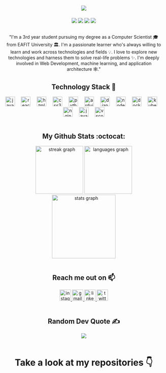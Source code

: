<br clear="both">

<div align="center">
  <img src="https://github.com/JulianValencia08/JulianValencia08/assets/88250984/6d13a767-5349-45c0-8035-c8a9812eae51"  />
</div>

###
<div align="center">
 <img src="https://badges.pufler.dev/visits/JulianValencia08/ritik307"/> 
 <img src="https://badges.pufler.dev/years/JulianValencia08"/>
 <img src="https://badges.pufler.dev/repos/JulianValencia08"/>
 <img src="https://badges.pufler.dev/commits/monthly/JulianValencia08" />
</div>

<br clear="both">

<div align="center"> 
  <p align="center">
    "I'm a 3rd year student pursuing my degree as a Computer Scientist 🎓 from EAFIT University 🏛. I'm a passionate learner who's always willing to learn and work across technologies and fields 💡. I love to         explore new technologies and harness them to solve real-life problems ✨. I'm deeply involved in Web  Development, machine learning, and application architecture 🕸️."
</p>
</div>

<div align="center">
  <h2 align="center">Technology Stack 🧰 </h2>
  <img src="https://cdn.jsdelivr.net/gh/devicons/devicon/icons/javascript/javascript-original.svg" height="30" alt="javascript logo"  />
  <img width="12" />
  <img src="https://cdn.jsdelivr.net/gh/devicons/devicon/icons/react/react-original.svg" height="30" alt="react logo"  />
  <img width="12" />
  <img src="https://cdn.jsdelivr.net/gh/devicons/devicon/icons/html5/html5-original.svg" height="30" alt="html5 logo"  />
  <img width="12" />
  <img src="https://cdn.jsdelivr.net/gh/devicons/devicon/icons/css3/css3-original.svg" height="30" alt="css3 logo"  />
  <img width="12" />
  <img src="https://cdn.jsdelivr.net/gh/devicons/devicon/icons/python/python-original.svg" height="30" alt="python logo"  />
  <img width="12" />
  <img src="https://cdn.jsdelivr.net/gh/devicons/devicon/icons/arduino/arduino-original.svg" height="30" alt="arduino logo"  />
  <img width="12" />
  <img src="https://cdn.jsdelivr.net/gh/devicons/devicon/icons/django/django-plain.svg" height="30" alt="django logo"  />
  <img width="12" />
  <img src="https://cdn.jsdelivr.net/gh/devicons/devicon/icons/nodejs/nodejs-original.svg" height="30" alt="nodejs logo"  />
  <img width="12" />
  <img src="https://cdn.jsdelivr.net/gh/devicons/devicon/icons/docker/docker-original.svg" height="30" alt="docker logo"  />
  <img width="12" />
  <img src="https://cdn.jsdelivr.net/gh/devicons/devicon/icons/kubernetes/kubernetes-plain.svg" height="30" alt="kubernetes logo"  />
  <img width="12" />
  <img src="https://cdn.jsdelivr.net/gh/devicons/devicon/icons/nginx/nginx-original.svg" height="30" alt="nginx logo"  />
  <img width="12" />
  <img src="https://cdn.jsdelivr.net/gh/devicons/devicon/icons/java/java-original.svg" height="30" alt="java logo"  />
  <img width="12" />
  <img src="https://cdn.jsdelivr.net/gh/devicons/devicon/icons/vscode/vscode-original.svg" height="30" alt="vscode logo"  />
</div>

<br clear="both">

<div align="center">
  <h2 align="center"> My Github Stats <span mar="center">:octocat:</span></h2>
      <img src="https://streak-stats.demolab.com?user=JulianValencia08&locale=en&mode=daily&theme=midnight-purple&hide_border=false&border_radius=5" height="150" alt="streak graph"  />
      <img src="https://github-readme-stats.vercel.app/api/top-langs?username=JulianValencia08&locale=en&hide_title=false&layout=compact&card_width=320&langs_count=5&theme=midnight-purple&hide_border=false" height="150"             alt="languages graph"  />
     <img src="https://github-readme-stats.vercel.app/api?username=JulianValencia08&hide_title=false&hide_rank=false&show_icons=true&include_all_commits=true&count_private=true&disable_animations=false&theme=midnight-purple&locale=en&hide_border=false" height="200"         alt="stats graph"  />
</div>

<br clear="both">

<div align="center">
  <h2 align="center">Reach me out on 📫</h2>
 <a href="https://www.instagram.com/jdvalencia_r/"><img src="https://img.shields.io/static/v1?message=Instagram&logo=instagram&label=&color=E4405F&logoColor=white&labelColor=&style=for-the-badge" height="35" alt="instagram logo"  /> </a>
 <a href="https://mail.google.com/mail/u/0/#inbox?compose=DmwnWrRlQHRVkQRFQSbSltCVZSQbhcjWbsBRXjhgkHTHfxQkTbGdgBCdLKDvCmBsFqzzqtQgRdsL"> <img src="https://img.shields.io/static/v1?message=Gmail&logo=gmail&label=&color=D14836&logoColor=white&labelColor=&style=for-the-badge" height="35" alt="gmail logo"  /> </a>
 <a href="https://www.linkedin.com/in/juli%C3%A1n-david-valencia-restrepo-ba081b237/">  <img src="https://img.shields.io/static/v1?message=LinkedIn&logo=linkedin&label=&color=0077B5&logoColor=white&labelColor=&style=for-the-badge" height="35" alt="linkedin logo"  /> </a>
<a href="https://twitter.com/i/flow/login?redirect_after_login=%2FJulian_V08">  <img src="https://img.shields.io/static/v1?message=Twitter&logo=twitter&label=&color=1DA1F2&logoColor=white&labelColor=&style=for-the-badge" height="35" alt="twitter logo"  /> </a>
</div>

<br clear="both"> 

<div align="center"> 
  <h2 align="center">Random Dev Quote ✍️</h2>
  <img src= "https://quotes-github-readme.vercel.app/api?type=horizontal&theme=algolia" />
</div>

<br clear="both"> 

<div align="center">
  <h1>Take a look at my repositories 👇</h1>
</div>
